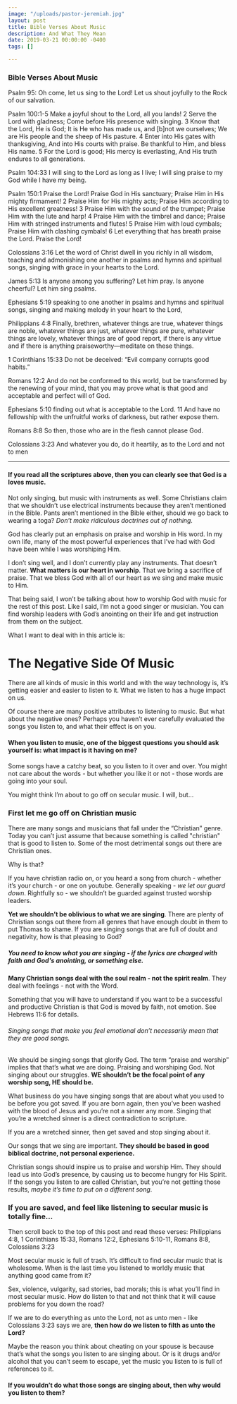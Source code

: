 ```yaml
---
image: "/uploads/pastor-jeremiah.jpg"
layout: post
title: Bible Verses About Music
description: And What They Mean
date: 2019-03-21 00:00:00 -0400
tags: []

---
```

### Bible Verses About Music

Psalm 95: Oh come, let us sing to the Lord! Let us shout joyfully to the Rock of our salvation.

Psalm 100:1-5 Make a joyful shout to the Lord, all you lands! 2 Serve the Lord with gladness; Come before His presence with singing. 3 Know that the Lord, He is God; It is He who has made us, and \[b\]not we ourselves; We are His people and the sheep of His pasture. 4 Enter into His gates with thanksgiving, And into His courts with praise. Be thankful to Him, and bless His name. 5 For the Lord is good; His mercy is everlasting, And His truth endures to all generations.

Psalm 104:33 I will sing to the Lord as long as I live; I will sing praise to my God while I have my being.

Psalm 150:1 Praise the Lord! Praise God in His sanctuary; Praise Him in His mighty firmament! 2 Praise Him for His mighty acts; Praise Him according to His excellent greatness! 3 Praise Him with the sound of the trumpet; Praise Him with the lute and harp! 4 Praise Him with the timbrel and dance; Praise Him with stringed instruments and flutes! 5 Praise Him with loud cymbals; Praise Him with clashing cymbals! 6 Let everything that has breath praise the Lord. Praise the Lord!

Colossians 3:16 Let the word of Christ dwell in you richly in all wisdom, teaching and admonishing one another in psalms and hymns and spiritual songs, singing with grace in your hearts to the Lord.

James 5:13 Is anyone among you suffering? Let him pray. Is anyone cheerful? Let him sing psalms.

Ephesians 5:19 speaking to one another in psalms and hymns and spiritual songs, singing and making melody in your heart to the Lord,

Philippians 4:8 Finally, brethren, whatever things are true, whatever things are noble, whatever things are just, whatever things are pure, whatever things are lovely, whatever things are of good report, if there is any virtue and if there is anything praiseworthy—meditate on these things.

1 Corinthians 15:33 Do not be deceived: “Evil company corrupts good habits.”

Romans 12:2 And do not be conformed to this world, but be transformed by the renewing of your mind, that you may prove what is that good and acceptable and perfect will of God.

Ephesians 5:10 finding out what is acceptable to the Lord. 11 And have no fellowship with the unfruitful works of darkness, but rather expose them.

Romans 8:8 So then, those who are in the flesh cannot please God.

Colossians 3:23 And whatever you do, do it heartily, as to the Lord and not to men

***

#### If you read all the scriptures above, then you can clearly see that God is a loves music.

Not only singing, but music with instruments as well. Some Christians claim that we shouldn’t use electrical instruments because they aren’t mentioned in the Bible. Pants aren’t mentioned in the Bible either, should we go back to wearing a toga? _Don’t make ridiculous doctrines out of nothing._

God has clearly put an emphasis on praise and worship in His word. In my own life, many of the most powerful experiences that I’ve had with God have been while I was worshiping Him.

I don’t sing well, and I don’t currently play any instruments. That doesn’t matter. **What matters is our heart in worship**. That we bring a sacrifice of praise. That we bless God with all of our heart as we sing and make music to Him.

That being said, I won’t be talking about how to worship God with music for the rest of this post. Like I said, I’m not a good singer or musician. You can find worship leaders with God’s anointing on their life and get instruction from them on the subject.

What I want to deal with in this article is:

# The Negative Side Of Music

There are all kinds of music in this world and with the way technology is, it’s getting easier and easier to listen to it. What we listen to has a huge impact on us.

Of course there are many positive attributes to listening to music. But what about the negative ones? Perhaps you haven’t ever carefully evaluated the songs you listen to, and what their effect is on you.

#### When you listen to music, one of the biggest questions you should ask yourself is: what impact is it having on me?

Some songs have a catchy beat, so you listen to it over and over. You might not care about the words - but whether you like it or not - those words are going into your soul.

You might think I’m about to go off on secular music. I will, but...

### First let me go off on Christian music

There are many songs and musicians that fall under the “Christian” genre. Today you can’t just assume that because something is called "christian" that is good to listen to. Some of the most detrimental songs out there are Christian ones.

Why is that?

If  you have christian radio on, or you heard a song from church - whether it’s your church - or one on youtube. Generally speaking - _we let our guard down_. Rightfully so - we shouldn’t be guarded against trusted worship leaders.

**Yet we shouldn’t be oblivious to what we are singing**. There are plenty of Christian songs out there from all genres that have enough doubt in them to put Thomas to shame. If you are singing songs that are full of doubt and negativity, how is that pleasing to God?

##### You need to know what you are singing - if the lyrics are charged with faith and God's anointing, or something else.

**Many Christian songs deal with the soul realm - not the spirit realm**. They deal with feelings - not with the Word.

Something that you will have to understand if you want to be a successful and productive Christian is that God is moved by faith, not emotion. See Hebrews 11:6 for details.

###### Singing songs that make you feel emotional don’t necessarily mean that they are good songs.

We should be singing songs that glorify God. The term “praise and worship” implies that that’s what we are doing. Praising and worshiping God. Not singing about our struggles. **WE shouldn’t be the focal point of any worship song, HE should be.**

What business do you have singing songs that are about what you used to be before you got saved. If you are born again, then you’ve been washed with the blood of Jesus and you’re not a sinner any more. Singing that you’re a wretched sinner is a direct contradiction to scripture.

If you are a wretched sinner, then get saved and stop singing about it.

Our songs that we sing are important. **They should be based in good biblical doctrine, not personal experience.**

Christian songs should inspire us to praise and worship Him. They should lead us into God’s presence, by causing us to become hungry for His Spirit. If the songs you listen to are called Christian, but you’re not getting those results, _maybe it’s time to put on a different song_.

### If you are saved, and feel like listening to secular music is totally fine...

Then scroll back to the top of this post and read these verses: Philippians 4:8, 1 Corinthians 15:33, Romans 12:2, Ephesians 5:10-11, Romans 8:8, Colossians 3:23

Most secular music is full of trash. It’s difficult to find secular music that is wholesome. When is the last time you listened to worldly music that anything good came from it?

Sex, violence, vulgarity, sad stories, bad morals; this is what you’ll find in most secular music. How do listen to that and not think that it will cause problems for you down the road?

If we are to do everything as unto the Lord, not as unto men - like Colossians 3:23 says we are, **then how do we listen to filth as unto the Lord?**

Maybe the reason you think about cheating on your spouse is because that’s what the songs you listen to are singing about. Or is it drugs and/or alcohol that you can’t seem to escape, yet the music you listen to is full of references to it.

#### If you wouldn’t do what those songs are singing about, then why would you listen to them?